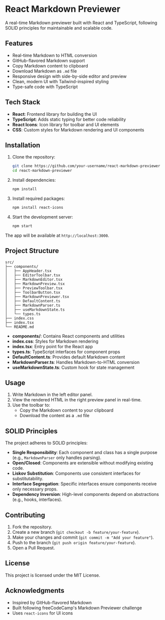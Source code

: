 # React Markdown Previewer

A real-time Markdown previewer built with React and TypeScript, following SOLID principles for maintainable and scalable code.

## Features

- Real-time Markdown to HTML conversion
- GitHub-flavored Markdown support
- Copy Markdown content to clipboard
- Download Markdown as `.md` file
- Responsive design with side-by-side editor and preview
- Clean, modern UI with Tailwind-inspired styling
- Type-safe code with TypeScript

## Tech Stack

- **React**: Frontend library for building the UI
- **TypeScript**: Adds static typing for better code reliability
- **React Icons**: Icon library for toolbar and UI elements
- **CSS**: Custom styles for Markdown rendering and UI components

## Installation

1. Clone the repository:

   ```bash
   git clone https://github.com/your-username/react-markdown-previewer.git
   cd react-markdown-previewer
   ```

2. Install dependencies:

   ```bash
   npm install
   ```

3. Install required packages:

   ```bash
   npm install react-icons
   ```

4. Start the development server:
   ```bash
   npm start
   ```

The app will be available at `http://localhost:3000`.

## Project Structure

```
src/
├── components/
│   ├── AppHeader.tsx
│   ├── EditorToolbar.tsx
│   ├── MarkdownEditor.tsx
│   ├── MarkdownPreview.tsx
│   ├── PreviewToolbar.tsx
│   ├── ToolbarButton.tsx
│   ├── MarkdownPreviewer.tsx
│   ├── DefaultContent.ts
│   ├── MarkdownParser.ts
│   ├── useMarkdownState.ts
│   └── types.ts
├── index.css
├── index.tsx
└── README.md
```

- **components/**: Contains React components and utilities
- **index.css**: Styles for Markdown rendering
- **index.tsx**: Entry point for the React app
- **types.ts**: TypeScript interfaces for component props
- **DefaultContent.ts**: Provides default Markdown content
- **MarkdownParser.ts**: Handles Markdown-to-HTML conversion
- **useMarkdownState.ts**: Custom hook for state management

## Usage

1. Write Markdown in the left editor panel.
2. View the rendered HTML in the right preview panel in real-time.
3. Use the toolbar to:
   - Copy the Markdown content to your clipboard
   - Download the content as a `.md` file

## SOLID Principles

The project adheres to SOLID principles:

- **Single Responsibility**: Each component and class has a single purpose (e.g., `MarkdownParser` only handles parsing).
- **Open/Closed**: Components are extensible without modifying existing code.
- **Liskov Substitution**: Components use consistent interfaces for substitutability.
- **Interface Segregation**: Specific interfaces ensure components receive only necessary props.
- **Dependency Inversion**: High-level components depend on abstractions (e.g., hooks, interfaces).

## Contributing

1. Fork the repository.
2. Create a new branch (`git checkout -b feature/your-feature`).
3. Make your changes and commit (`git commit -m "Add your feature"`).
4. Push to the branch (`git push origin feature/your-feature`).
5. Open a Pull Request.

## License

This project is licensed under the MIT License.

## Acknowledgments

- Inspired by GitHub-flavored Markdown
- Built following freeCodeCamp's Markdown Previewer challenge
- Uses `react-icons` for UI icons
